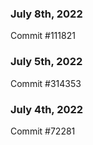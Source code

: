 ### July 8th, 2022

Commit #111821

### July 5th, 2022

Commit #314353


### July 4th, 2022

Commit #72281

